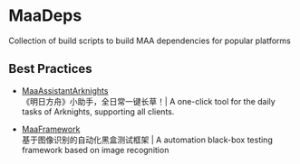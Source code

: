 # MaaDeps

Collection of build scripts to build MAA dependencies for popular platforms

## Best Practices

- [MaaAssistantArknights](https://github.com/MaaAssistantArknights/MaaAssistantArknights)  
  《明日方舟》小助手，全日常一键长草！| A one-click tool for the daily tasks of Arknights, supporting all clients.

- [MaaFramework](https://github.com/MaaXYZ/MaaFramework)  
  基于图像识别的自动化黑盒测试框架 | A automation black-box testing framework based on image recognition
